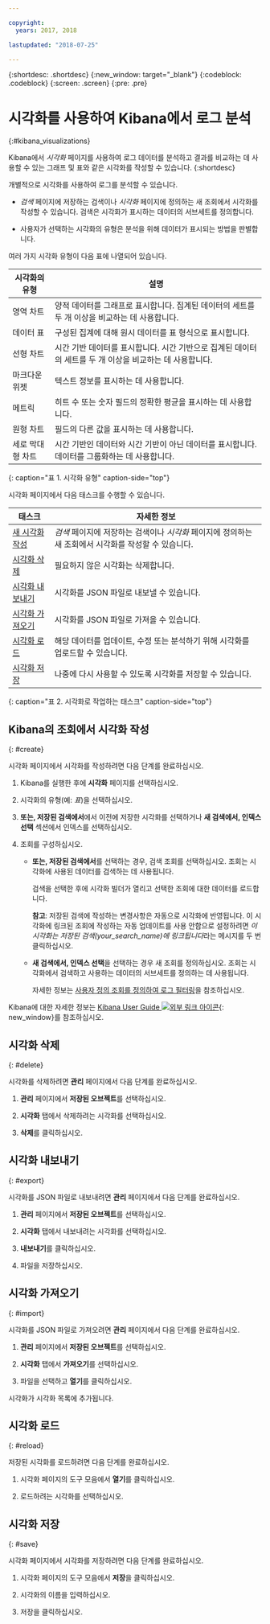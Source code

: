```yaml
---

copyright:
  years: 2017, 2018

lastupdated: "2018-07-25"

---
```




{:shortdesc: .shortdesc}
{:new_window: target="_blank"}
{:codeblock: .codeblock}
{:screen: .screen}
{:pre: .pre}

# 시각화를 사용하여 Kibana에서 로그 분석 
{:#kibana_visualizations}

Kibana에서 *시각화* 페이지를 사용하여 로그 데이터를 분석하고 결과를 비교하는 데 사용할 수 있는 그래프 및 표와 같은 시각화를 작성할 수 있습니다. 
{:shortdesc}

개별적으로 시각화를 사용하여 로그를 분석할 수 있습니다. 

* *검색* 페이지에 저장하는 검색이나 *시각화* 페이지에 정의하는 새 조회에서 시각화를 작성할 수 있습니다. 검색은 시각화가 표시하는 데이터의 서브세트를 정의합니다.

* 사용자가 선택하는 시각화의 유형은 분석을 위해 데이터가 표시되는 방법을 판별합니다.

여러 가지 시각화 유형이 다음 표에 나열되어 있습니다.

|시각화의 유형 |설명 |
|-----------------------|-------------|
|영역 차트 |양적 데이터를 그래프로 표시합니다. 집계된 데이터의 세트를 두 개 이상을 비교하는 데 사용합니다. |
|데이터 표 |구성된 집계에 대해 원시 데이터를 표 형식으로 표시합니다. |
|선형 차트 |시간 기반 데이터를 표시합니다. 시간 기반으로 집계된 데이터의 세트를 두 개 이상을 비교하는 데 사용합니다. |
|마크다운 위젯 |텍스트 정보를 표시하는 데 사용합니다. |
|메트릭 |히트 수 또는 숫자 필드의 정확한 평균을 표시하는 데 사용합니다. |
|원형 차트 |필드의 다른 값을 표시하는 데 사용합니다. | 
|세로 막대형 차트 |시간 기반인 데이터와 시간 기반이 아닌 데이터를 표시합니다. 데이터를 그룹화하는 데 사용합니다. |
{: caption="표 1. 시각화 유형" caption-side="top"}

시각화 페이지에서 다음 태스크를 수행할 수 있습니다.

|태스크 |자세한 정보 |
|------|------------------|
|[새 시각화 작성](kibana_visualizations.html#create) |*검색* 페이지에 저장하는 검색이나 *시각화* 페이지에 정의하는 새 조회에서 시각화를 작성할 수 있습니다. |
|[시각화 삭제](kibana_visualizations.html#delete) |필요하지 않은 시각화는 삭제합니다. |
|[시각화 내보내기](kibana_visualizations.html#export) |시각화를 JSON 파일로 내보낼 수 있습니다.  |
|[시각화 가져오기](kibana_visualizations.html#import) |시각화를 JSON 파일로 가져올 수 있습니다.  |
|[시각화 로드](kibana_visualizations.html#reload) |해당 데이터를 업데이트, 수정 또는 분석하기 위해 시각화를 업로드할 수 있습니다. |
|[시각화 저장](kibana_visualizations.html#save) |나중에 다시 사용할 수 있도록 시각화를 저장할 수 있습니다. |
{: caption="표 2. 시각화로 작업하는 태스크" caption-side="top"}


## Kibana의 조회에서 시각화 작성
{: #create}

시각화 페이지에서 시각화를 작성하려면 다음 단계를 완료하십시오.

1. Kibana를 실행한 후에 **시각화** 페이지를 선택하십시오.

2. 시각화의 유형(예: *표*)을 선택하십시오.

3. **또는, 저장된 검색에서**에서 이전에 저장한 시각화를 선택하거나 **새 검색에서, 인덱스 선택** 섹션에서 인덱스를 선택하십시오.

4. 조회를 구성하십시오.

    * **또는, 저장된 검색에서**를 선택하는 경우, 검색 조회를 선택하십시오. 조회는 시각화에 사용된 데이터를 검색하는 데 사용됩니다. 
	
	    검색을 선택한 후에 시각화 빌더가 열리고 선택한 조회에 대한 데이터를 로드합니다. 
		
		**참고**: 저장된 검색에 작성하는 변경사항은 자동으로 시각화에 반영됩니다. 이 시각화에 링크된 조회에 작성하는 자동 업데이트를 사용 안함으로 설정하려면 *이 시각화는 저장된 검색(your_search_name)에 링크됩니다*라는 메시지를 두 번 클릭하십시오. 

    * **새 검색에서, 인덱스 선택**을 선택하는 경우 새 조회를 정의하십시오. 조회는 시각화에서 검색하고 사용하는 데이터의 서브세트를 정의하는 데 사용됩니다.

        자세한 정보는 [사용자 정의 조회를 정의하여 로그 필터링](define_search.html#define_search)을 참조하십시오.

Kibana에 대한 자세한 정보는 [Kibana User Guide ![외부 링크 아이콘](../../../icons/launch-glyph.svg "외부 링크 아이콘")](https://www.elastic.co/guide/en/kibana/5.1/index.html){: new_window}를 참조하십시오.


## 시각화 삭제
{: #delete}

시각화를 삭제하려면 **관리** 페이지에서 다음 단계를 완료하십시오.

1. **관리** 페이지에서 **저장된 오브젝트**를 선택하십시오.

2. **시각화** 탭에서 삭제하려는 시각화를 선택하십시오.

3. **삭제**를 클릭하십시오.


## 시각화 내보내기
{: #export}

시각화를 JSON 파일로 내보내려면 **관리** 페이지에서 다음 단계를 완료하십시오.

1. **관리** 페이지에서 **저장된 오브젝트**를 선택하십시오.

2. **시각화** 탭에서 내보내려는 시각화를 선택하십시오.

3. **내보내기**를 클릭하십시오.

4. 파일을 저장하십시오.

## 시각화 가져오기
{: #import}

시각화를 JSON 파일로 가져오려면 **관리** 페이지에서 다음 단계를 완료하십시오.

1. **관리** 페이지에서 **저장된 오브젝트**를 선택하십시오.

2. **시각화** 탭에서 **가져오기**를 선택하십시오.

3. 파일을 선택하고 **열기**를 클릭하십시오.

시각화가 시각화 목록에 추가됩니다.


 
## 시각화 로드
{: #reload}

저장된 시각화를 로드하려면 다음 단계를 완료하십시오.

1. 시각화 페이지의 도구 모음에서 **열기**를 클릭하십시오.

2. 로드하려는 시각화를 선택하십시오. 


## 시각화 저장
{: #save}

시각화 페이지에서 시각화를 저장하려면 다음 단계를 완료하십시오.

1. 시각화 페이지의 도구 모음에서 **저장**을 클릭하십시오.

2. 시각화의 이름을 입력하십시오.

3. 저장을 클릭하십시오. 


